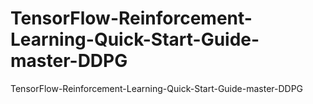 # TensorFlow-Reinforcement-Learning-Quick-Start-Guide-master-DDPG
TensorFlow-Reinforcement-Learning-Quick-Start-Guide-master-DDPG
